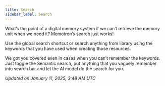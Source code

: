 ```yaml
---
title: Search
sidebar_label: Search
---
```


What’s the point of a digital memory system if we can’t retrieve the memory unit when we need it? Memotron’s search just works!

Use the global search shortcut or search anything from library using the keywords that you have used when creating those resources.

We got you covered even in cases when you can’t remember the keywords. Just toggle the Semantic search, put anything that you vaguely remember into search bar and let the AI model do the search for you.

*Updated on January 11, 2025, 3:48 AM UTC*